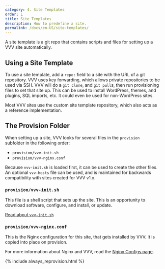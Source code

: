 ```yaml
---
category: 4. Site Templates
order: 1
title: Site Templates
description: How to predefine a site.
permalink: /docs/en-US/site-templates/
---
```


A site template is a git repo that contains scripts and files for setting up a VVV site automatically.

## Using a Site Template

To use a site template, add a `repo:` field to a site with the URL of a git repository. VVV uses key forwarding, which allows private repositories to be used via SSH. VVV will do a `git clone`, and `git pull`s, then run provisioning files to set that site up. This can be used to install WordPress, themes, and plugins, SQL imports, etc. It could even be used for non-WordPress sites.

Most VVV sites use the custom site template repository, which also acts as a reference implementation.

## The Provision Folder

When setting up a site, VVV looks for several files in the `provision` subfolder in the following order:

 - `provision/vvv-init.sh`
 - `provision/vvv-nginx.conf`

Because `vvv-init.sh` is loaded first, it can be used to create the other files. An optional `vvv-hosts` file can be used, and is maintained for backwards compatibility with sites created for VVV v1.x.

### `provision/vvv-init.sh`

This file is a shell script that sets up the site. This is an opportunity to download software, configure, and install, or update.

[Read about `vvv-init.sh`](setup-script.md)

### `provision/vvv-nginx.conf`

This is the Nginx configuration for this site, that gets installed by VVV. It is copied into place on provision.

For more information about Nginx and VVV, read the [Nginx Configs page](nginx-configs.md).

{% include always_reprovision.html %}
